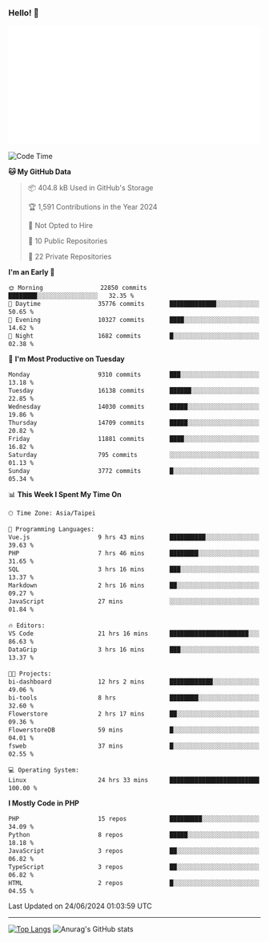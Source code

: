 ### Hello! 👋

![Metrics](/metrics.classic.svg)

<!--START_SECTION:waka-->
![Code Time](http://img.shields.io/badge/Code%20Time-1%2C549%20hrs%2031%20mins-blue)

**🐱 My GitHub Data** 

> 📦 404.8 kB Used in GitHub's Storage 
 > 
> 🏆 1,591 Contributions in the Year 2024
 > 
> 🚫 Not Opted to Hire
 > 
> 📜 10 Public Repositories 
 > 
> 🔑 22 Private Repositories 
 > 
**I'm an Early 🐤** 

```text
🌞 Morning                22850 commits       ████████░░░░░░░░░░░░░░░░░   32.35 % 
🌆 Daytime                35776 commits       █████████████░░░░░░░░░░░░   50.65 % 
🌃 Evening                10327 commits       ████░░░░░░░░░░░░░░░░░░░░░   14.62 % 
🌙 Night                  1682 commits        █░░░░░░░░░░░░░░░░░░░░░░░░   02.38 % 
```
📅 **I'm Most Productive on Tuesday** 

```text
Monday                   9310 commits        ███░░░░░░░░░░░░░░░░░░░░░░   13.18 % 
Tuesday                  16138 commits       ██████░░░░░░░░░░░░░░░░░░░   22.85 % 
Wednesday                14030 commits       █████░░░░░░░░░░░░░░░░░░░░   19.86 % 
Thursday                 14709 commits       █████░░░░░░░░░░░░░░░░░░░░   20.82 % 
Friday                   11881 commits       ████░░░░░░░░░░░░░░░░░░░░░   16.82 % 
Saturday                 795 commits         ░░░░░░░░░░░░░░░░░░░░░░░░░   01.13 % 
Sunday                   3772 commits        █░░░░░░░░░░░░░░░░░░░░░░░░   05.34 % 
```


📊 **This Week I Spent My Time On** 

```text
🕑︎ Time Zone: Asia/Taipei

💬 Programming Languages: 
Vue.js                   9 hrs 43 mins       ██████████░░░░░░░░░░░░░░░   39.63 % 
PHP                      7 hrs 46 mins       ████████░░░░░░░░░░░░░░░░░   31.65 % 
SQL                      3 hrs 16 mins       ███░░░░░░░░░░░░░░░░░░░░░░   13.37 % 
Markdown                 2 hrs 16 mins       ██░░░░░░░░░░░░░░░░░░░░░░░   09.27 % 
JavaScript               27 mins             ░░░░░░░░░░░░░░░░░░░░░░░░░   01.84 % 

🔥 Editors: 
VS Code                  21 hrs 16 mins      ██████████████████████░░░   86.63 % 
DataGrip                 3 hrs 16 mins       ███░░░░░░░░░░░░░░░░░░░░░░   13.37 % 

🐱‍💻 Projects: 
bi-dashboard             12 hrs 2 mins       ████████████░░░░░░░░░░░░░   49.06 % 
bi-tools                 8 hrs               ████████░░░░░░░░░░░░░░░░░   32.60 % 
Flowerstore              2 hrs 17 mins       ██░░░░░░░░░░░░░░░░░░░░░░░   09.36 % 
FlowerstoreDB            59 mins             █░░░░░░░░░░░░░░░░░░░░░░░░   04.01 % 
fsweb                    37 mins             █░░░░░░░░░░░░░░░░░░░░░░░░   02.55 % 

💻 Operating System: 
Linux                    24 hrs 33 mins      █████████████████████████   100.00 % 
```

**I Mostly Code in PHP** 

```text
PHP                      15 repos            █████████░░░░░░░░░░░░░░░░   34.09 % 
Python                   8 repos             █████░░░░░░░░░░░░░░░░░░░░   18.18 % 
JavaScript               3 repos             ██░░░░░░░░░░░░░░░░░░░░░░░   06.82 % 
TypeScript               3 repos             ██░░░░░░░░░░░░░░░░░░░░░░░   06.82 % 
HTML                     2 repos             █░░░░░░░░░░░░░░░░░░░░░░░░   04.55 % 
```




 Last Updated on 24/06/2024 01:03:59 UTC
<!--END_SECTION:waka-->

<hr>

<span style="display:inline-block">[![Top Langs](https://github-readme-stats.vercel.app/api/top-langs/?username=maureendadap&layout=compact&theme=transparent)](https://github.com/anuraghazra/github-readme-stats)</span>
<span style="display:inline-block">![Anurag's GitHub stats](https://github-readme-stats.vercel.app/api?username=maureendadap&show_icons=true&theme=transparent&count_private=true)</span>

<!--
**MaureenDadap/maureendadap** is a ✨ _special_ ✨ repository because its `README.md` (this file) appears on your GitHub profile.

Here are some ideas to get you started:

- 🔭 I’m currently working on ...
- 🌱 I’m currently learning ...
- 👯 I’m looking to collaborate on ...
- 🤔 I’m looking for help with ...
- 💬 Ask me about ...
- 📫 How to reach me: ...
- 😄 Pronouns: ...
- ⚡ Fun fact: ...
-->
